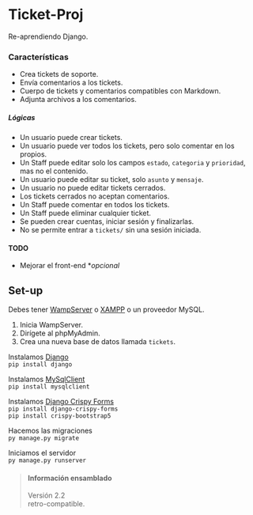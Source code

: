 # Ticket-Proj
Re-aprendiendo Django.  
  
### Características
 - Crea tickets de soporte.
 - Envía comentarios a los tickets.
 - Cuerpo de tickets y comentarios compatibles con Markdown.
 - Adjunta archivos a los comentarios.
  
##### Lógicas
 - Un usuario puede crear tickets.
 - Un usuario puede ver todos los tickets, pero solo comentar en los propios.
 - Un Staff puede editar solo los campos `estado`, `categoria` y `prioridad`, mas no el contenido.
 - Un usuario puede editar su ticket, solo `asunto` y `mensaje`.
 - Un usuario no puede editar tickets cerrados.
 - Los tickets cerrados no aceptan comentarios.
 - Un Staff puede comentar en todos los tickets.
 - Un Staff puede eliminar cualquier ticket.
 - Se pueden crear cuentas, iniciar sesión y finalizarlas.
 - No se permite entrar a `tickets/` sin una sesión iniciada.
  
#### TODO
 - Mejorar el front-end **opcional*
  
## Set-up
Debes tener [WampServer](https://www.wampserver.com/en/) o [XAMPP](https://www.apachefriends.org/es/download.html) o un proveedor MySQL.    
 1. Inicia WampServer.
 2. Dirígete al phpMyAdmin.
 3. Crea una nueva base de datos llamada `tickets`.
  
Instalamos [Django](https://www.djangoproject.com/)  
`pip install django`
  
Instalamos [MySqlClient](https://pypi.org/project/mysqlclient/)  
`pip install mysqlclient`
  
Instalamos [Django Crispy Forms](https://django-crispy-forms.readthedocs.io/en/latest/index.html)  
`pip install django-crispy-forms`  
`pip install crispy-bootstrap5`
  
Hacemos las migraciones  
`py manage.py migrate`
  
Iniciamos el servidor  
`py manage.py runserver`
  

> #### Información ensamblado  
> Versión 2.2  
> retro-compatible.  
